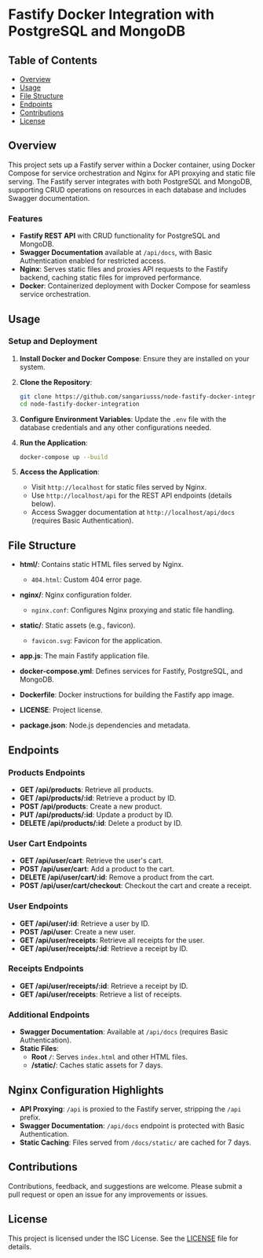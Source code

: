 # Fastify Docker Integration with PostgreSQL and MongoDB

## Table of Contents

- [Overview](#overview)
- [Usage](#usage)
- [File Structure](#file-structure)
- [Endpoints](#endpoints)
- [Contributions](#contributions)
- [License](#license)

## Overview

This project sets up a Fastify server within a Docker container, using Docker Compose for service orchestration and Nginx for API proxying and static file serving. The Fastify server integrates with both PostgreSQL and MongoDB, supporting CRUD operations on resources in each database and includes Swagger documentation.

### Features

- **Fastify REST API** with CRUD functionality for PostgreSQL and MongoDB.
- **Swagger Documentation** available at `/api/docs`, with Basic Authentication enabled for restricted access.
- **Nginx**: Serves static files and proxies API requests to the Fastify backend, caching static files for improved performance.
- **Docker**: Containerized deployment with Docker Compose for seamless service orchestration.

## Usage

### Setup and Deployment

1. **Install Docker and Docker Compose**: Ensure they are installed on your system.

2. **Clone the Repository**:

   ```bash
   git clone https://github.com/sangariusss/node-fastify-docker-integration.git
   cd node-fastify-docker-integration
   ```

3. **Configure Environment Variables**:
   Update the `.env` file with the database credentials and any other configurations needed.

4. **Run the Application**:

   ```bash
   docker-compose up --build
   ```

5. **Access the Application**:
   - Visit `http://localhost` for static files served by Nginx.
   - Use `http://localhost/api` for the REST API endpoints (details below).
   - Access Swagger documentation at `http://localhost/api/docs` (requires Basic Authentication).

## File Structure

- **html/**: Contains static HTML files served by Nginx.

  - `404.html`: Custom 404 error page.

- **nginx/**: Nginx configuration folder.

  - `nginx.conf`: Configures Nginx proxying and static file handling.

- **static/**: Static assets (e.g., favicon).

  - `favicon.svg`: Favicon for the application.

- **app.js**: The main Fastify application file.
- **docker-compose.yml**: Defines services for Fastify, PostgreSQL, and MongoDB.
- **Dockerfile**: Docker instructions for building the Fastify app image.
- **LICENSE**: Project license.
- **package.json**: Node.js dependencies and metadata.

## Endpoints

### Products Endpoints

- **GET /api/products**: Retrieve all products.
- **GET /api/products/:id**: Retrieve a product by ID.
- **POST /api/products**: Create a new product.
- **PUT /api/products/:id**: Update a product by ID.
- **DELETE /api/products/:id**: Delete a product by ID.

### User Cart Endpoints

- **GET /api/user/cart**: Retrieve the user's cart.
- **POST /api/user/cart**: Add a product to the cart.
- **DELETE /api/user/cart/:id**: Remove a product from the cart.
- **POST /api/user/cart/checkout**: Checkout the cart and create a receipt.

### User Endpoints

- **GET /api/user/:id**: Retrieve a user by ID.
- **POST /api/user**: Create a new user.
- **GET /api/user/receipts**: Retrieve all receipts for the user.
- **GET /api/user/receipts/:id**: Retrieve a receipt by ID.

### Receipts Endpoints

- **GET /api/user/receipts/:id**: Retrieve a receipt by ID.
- **GET /api/user/receipts**: Retrieve a list of receipts.

### Additional Endpoints

- **Swagger Documentation**: Available at `/api/docs` (requires Basic Authentication).
- **Static Files**:
  - **Root `/`**: Serves `index.html` and other HTML files.
  - **/static/**: Caches static assets for 7 days.

## Nginx Configuration Highlights

- **API Proxying**: `/api` is proxied to the Fastify server, stripping the `/api` prefix.
- **Swagger Documentation**: `/api/docs` endpoint is protected with Basic Authentication.
- **Static Caching**: Files served from `/docs/static/` are cached for 7 days.

## Contributions

Contributions, feedback, and suggestions are welcome. Please submit a pull request or open an issue for any improvements or issues.

## License

This project is licensed under the ISC License. See the [LICENSE](LICENSE) file for details.
